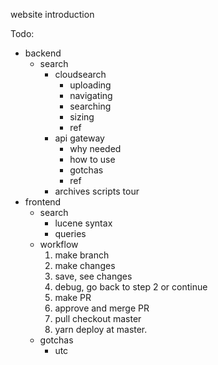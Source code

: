 website introduction

Todo:
- backend
  - search
    - cloudsearch
      - uploading
      - navigating
      - searching
      - sizing
      - ref
    - api gateway
      - why needed
      - how to use
      - gotchas
      - ref
    - archives scripts tour
- frontend
  - search
    - lucene syntax
    - queries
  - workflow
    1. make branch
    2. make changes
    3. save, see changes
    4. debug, go back to step 2 or continue
    5. make PR
    6. approve and merge PR
    7. pull checkout master 
    8. yarn deploy at master.
  - gotchas
    - utc



